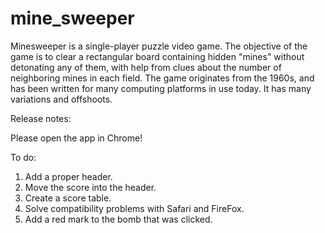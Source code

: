 # mine_sweeper
Minesweeper is a single-player puzzle video game. The objective of the game is to clear a rectangular board containing hidden "mines" without detonating any of them, with help from clues about the number of neighboring mines in each field. The game originates from the 1960s, and has been written for many computing platforms in use today. It has many variations and offshoots.


Release notes:

Please open the app in Chrome!

To do:
1. Add a proper header.
2. Move the score into the header.
3. Create a score table.
4. Solve compatibility problems with Safari and FireFox.
5. Add a red mark to the bomb that was clicked.

